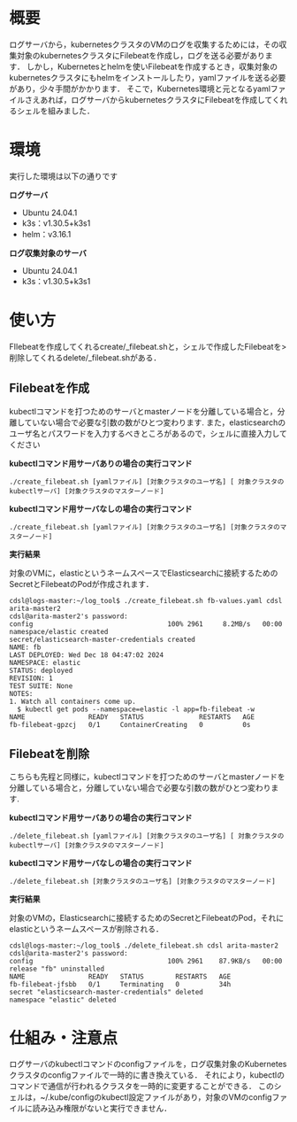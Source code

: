 # 概要
ログサーバから，kubernetesクラスタのVMのログを収集するためには，その収集対象のkubernetesクラスタにFilebeatを作成し，ログを送る必要があります．
しかし，Kubernetesとhelmを使いFilebeatを作成するとき，収集対象のkubernetesクラスタにもhelmをインストールしたり，yamlファイルを送る必要があり，少々手間がかかります．
そこで，Kubernetes環境と元となるyamlファイルさえあれば，ログサーバからkubernetesクラスタにFilebeatを作成してくれるシェルを組みました．

# 環境
実行した環境は以下の通りです

**ログサーバ**

* Ubuntu 24.04.1
* k3s：v1.30.5+k3s1
* helm：v3.16.1

**ログ収集対象のサーバ**

* Ubuntu 24.04.1
* k3s：v1.30.5+k3s1

# 使い方
FIlebeatを作成してくれるcreate/_filebeat.shと，シェルで作成したFilebeatを>削除してくれるdelete/_filebeat.shがある．

## Filebeatを作成

kubectlコマンドを打つためのサーバとmasterノードを分離している場合と，分離していない場合で必要な引数の数がひとつ変わります.
また，elasticsearchのユーザ名とパスワードを入力するべきところがあるので，シェルに直接入力してください

**kubectlコマンド用サーバありの場合の実行コマンド**
```
./create_filebeat.sh [yamlファイル] [対象クラスタのユーザ名] [ 対象クラスタのkubectlサーバ] [対象クラスタのマスターノード]
```
**kubectlコマンド用サーバなしの場合の実行コマンド**
```
./create_filebeat.sh [yamlファイル] [対象クラスタのユーザ名] [対象クラスタのマスターノード]
```

**実行結果**

対象のVMに，elasticというネームスペースでElasticsearchに接続するためのSecretとFilebeatのPodが作成されます．
```
cdsl@logs-master:~/log_tool$ ./create_filebeat.sh fb-values.yaml cdsl arita-master2
cdsl@arita-master2's password:
config                                  100% 2961     8.2MB/s   00:00
namespace/elastic created
secret/elasticsearch-master-credentials created
NAME: fb
LAST DEPLOYED: Wed Dec 18 04:47:02 2024
NAMESPACE: elastic
STATUS: deployed
REVISION: 1
TEST SUITE: None
NOTES:
1. Watch all containers come up.
  $ kubectl get pods --namespace=elastic -l app=fb-filebeat -w
NAME                READY   STATUS              RESTARTS   AGE
fb-filebeat-gpzcj   0/1     ContainerCreating   0          0s
```

## Filebeatを削除

こちらも先程と同様に，kubectlコマンドを打つためのサーバとmasterノードを分離している場合と，分離していない場合で必要な引数の数がひとつ変わります.

**kubectlコマンド用サーバありの場合の実行コマンド**
```
./delete_filebeat.sh [yamlファイル] [対象クラスタのユーザ名] [ 対象クラスタのkubectlサーバ] [対象クラスタのマスターノード]
```
**kubectlコマンド用サーバなしの場合の実行コマンド**
```
./delete_filebeat.sh [対象クラスタのユーザ名] [対象クラスタのマスターノード]
```

**実行結果**

対象のVMの，Elasticsearchに接続するためのSecretとFilebeatのPod，それにelasticというネームスペースが削除される．
```
cdsl@logs-master:~/log_tool$ ./delete_filebeat.sh cdsl arita-master2
cdsl@arita-master2's password:
config                                  100% 2961    87.9KB/s   00:00
release "fb" uninstalled
NAME                READY   STATUS        RESTARTS   AGE
fb-filebeat-jfsbb   0/1     Terminating   0          34h
secret "elasticsearch-master-credentials" deleted
namespace "elastic" deleted
```

# 仕組み・注意点
ログサーバのkubectlコマンドのconfigファイルを，ログ収集対象のKubernetesクラスタのconfigファイルで一時的に書き換えている．
それにより，kubectlのコマンドで通信が行われるクラスタを一時的に変更することができる．
このシェルは，~/.kube/configのkubectl設定ファイルがあり，対象のVMのconfigファイルに読み込み権限がないと実行できません．

